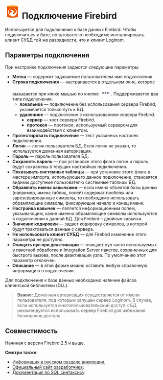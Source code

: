 # ![](../../../images/icons/vendors/fbunidacdbconnection.svg) Подключение Firebird

Используется для подключения к базе данных Firebird. Чтобы подключиться к базе, пользователю необходимо инсталлировать клиент СУБД той же разрядности, что и клиент Loginom.

## Параметры подключения

При настройке подключения задаются следующие параметры:

* **Метка** — содержит задаваемое пользователем имя подключения.
* **Строка подключения** — настраивается в отдельном окне, которое вызывается при клике мышью по кнопке ![](../../../media/app/icons/toolbar-18/browse.svg). Поддерживается два типа подключения.
  * **локальное** — подключение без использования сервера Firebird, указывается только путь к БД.
  * **удаленное** — подключение с использованием сервера Firebird.
    * **сервер** — хост сервера Firebird.
    * **протокол** — протокол, используемый сервером для взаимодействия с клиентом.
* **Протестировать подключение** — тест указанных настроек подключения.
* **Логин** — логин пользователя БД. Если логин не указан, то используется доменная авторизация.
* **Пароль** — пароль пользователя БД.
* **Сохранять пароль** — при установке этого флага логин и пароль будут сохранены в текущих настройках подключения.
* **Показывать системные таблицы** — при установке этого флага в мастере импорта, использующего данное подключение, становятся видимы доступные пользователю системные таблицы БД.
* **Обрамлять имена кавычками** — если имена объектов базы данных (например, имена таблиц, полей) содержат пробелы или зарезервированные символы, то необходимо использовать обрамляющие символы, фиксирующие начало и конец имени.
* **Настройка кавычек** — является информационным полем, указывающим, какие именно обрамляющие символы используются в подключении к данной БД. Для Firebird – двойные кавычки.
* **Значение кодировки** — задает кодировку символов, в которой будут трактоваться данные с сервера.
* **Не использовать клиент СУБД** —  для Firebird изменение этого параметра не доступно.
* **Очищать пул при деактивации** — очищает пул часто используемых в пакетной обработке и Integration Server пакетов, сохраненных для быстрого вызова, после деактивации узла. По умолчанию этот параметр отключен.
* **Описание** — в этой форме можно оставить любую справочную информацию о подключении.

Для подключения ​к базе данных необходимо наличие файлов клиентской библиотеки (DLL).

> **Важно:** Доменная авторизация осуществляется от имени пользователя, под которым запущен сервер Loginom. В случае, если используется многопользовательский доступ к БД, рекомендуется использовать сервер Firebird для избежания блокировок доступа.

## Совместимость

Начиная с версии Firebird 2.5 и выше.

**Смотри также:**

* [Информация в русском разделе википедии](https://ru.wikipedia.org/wiki/Firebird);
* [Официальный сайт разработчика](https://firebirdsql.org/);
* [Документация по SQL синтаксису](https://www.firebirdsql.org/file/documentation/reference_manuals/fblangref25-en/html/fblangref25-dml.html).
